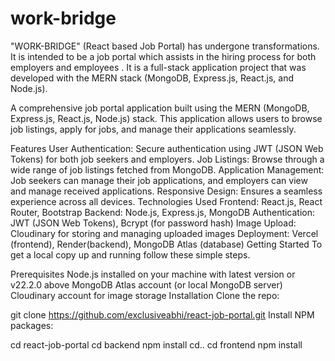 # work-bridge
"WORK-BRIDGE" (React based Job Portal) has undergone transformations. It is intended to be a job portal which assists in the hiring process for both employers and employees . It is a full-stack application project that was developed with the MERN stack (MongoDB, Express.js, React.js, and Node.js). 

A comprehensive job portal application built using the MERN (MongoDB, Express.js, React.js, Node.js) stack. This application allows users to browse job listings, apply for jobs, and manage their applications seamlessly.

Features
User Authentication: Secure authentication using JWT (JSON Web Tokens) for both job seekers and employers.
Job Listings: Browse through a wide range of job listings fetched from MongoDB.
Application Management: Job seekers can manage their job applications, and employers can view and manage received applications.
Responsive Design: Ensures a seamless experience across all devices.
Technologies Used
Frontend: React.js, React Router, Bootstrap
Backend: Node.js, Express.js, MongoDB
Authentication: JWT (JSON Web Tokens), Bcrypt (for password hash)
Image Upload: Cloudinary for storing and managing uploaded images
Deployment: Vercel (frontend), Render(backend), MongoDB Atlas (database)
Getting Started
To get a local copy up and running follow these simple steps.

Prerequisites
Node.js installed on your machine with latest version or v22.2.0 above
MongoDB Atlas account (or local MongoDB server)
Cloudinary account for image storage
Installation
Clone the repo:

git clone https://github.com/exclusiveabhi/react-job-portal.git
Install NPM packages:

cd react-job-portal
cd backend
npm install
cd..
cd frontend
npm install
